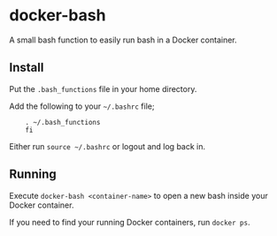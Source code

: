 # docker-bash
A small bash function to easily run bash in a Docker container.

## Install
Put the `.bash_functions` file in your home directory.

Add the following to your `~/.bashrc` file;

```if [ -f ~/.bash_functions ]; then
	. ~/.bash_functions
	fi
```

Either run `source ~/.bashrc` or logout and log back in.

## Running
Execute `docker-bash <container-name>` to open a new bash inside your Docker container.

If you need to find your running Docker containers, run `docker ps`.
